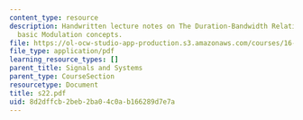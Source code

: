 ```yaml
---
content_type: resource
description: Handwritten lecture notes on The Duration-Bandwidth Relations involving
  basic Modulation concepts.
file: https://ol-ocw-studio-app-production.s3.amazonaws.com/courses/16-01-unified-engineering-i-ii-iii-iv-fall-2005-spring-2006/8d2dffcb2beb2ba04c0ab166289d7e7a_s22.pdf
file_type: application/pdf
learning_resource_types: []
parent_title: Signals and Systems
parent_type: CourseSection
resourcetype: Document
title: s22.pdf
uid: 8d2dffcb-2beb-2ba0-4c0a-b166289d7e7a
---
```

